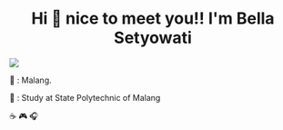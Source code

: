 # <div align = "center">Hi 👋 nice to meet you!! I'm Bella Setyowati</div>

![](https://komarev.com/ghpvc/?username=b-bella99&color=ff69b4)</div>



🏡  : Malang.

🏢  : Study at State Polytechnic of Malang

☕️ 🎮 🎧

<!--
**b-bella99/b-bella99** is a ✨ _special_ ✨ repository because its `README.md` (this file) appears on your GitHub profile.

Here are some ideas to get you started:

- 🔭 I’m currently working on ...
- 🌱 I’m currently learning ...
- 👯 I’m looking to collaborate on ...
- 🤔 I’m looking for help with ...
- 💬 Ask me about ...
- 📫 How to reach me: ...
- 😄 Pronouns: ...
- ⚡ Fun fact: ...
-->
